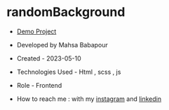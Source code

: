 # randomBackground

- [Demo Project]( https://mahsabbpour.github.io/randomBackground/)

- Developed by Mahsa Babapour

- Created - 2023-05-10

- Technologies Used - Html , scss , js 

- Role - Frontend

- How to reach me : with my [instagram](https://www.instagram.com/mahsabbpour.web) and [linkedin](https://www.linkedin.com/in/mahsa-bbpour-643b-77258)



